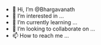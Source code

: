 - 👋 Hi, I’m @Bhargavanath
- 👀 I’m interested in ...
- 🌱 I’m currently learning ...
- 💞️ I’m looking to collaborate on ...
- 📫 How to reach me ...

<!---
Bhargavanath/Bhargavanath is a ✨ special ✨ repository because its `README.md` (this file) appears on your GitHub profile.
You can click the Preview link to take a look at your changes.
--->
